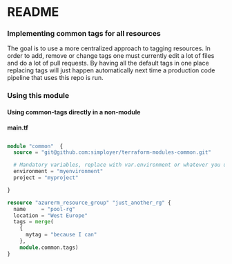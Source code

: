 # README #

### Implementing common tags for all resources ###

The goal is to use a more centralized approach to tagging resources. 
In order to add, remove or change tags one must currently edit a lot 
of files and do a lot of pull requests. By having all the default tags 
in one place replacing tags will just happen automatically next time 
a production code pipeline that uses this repo is run.

### Using this module ###

#### Using common-tags directly in a non-module ####

**main.tf**
```terraform

module "common"  {
  source = "git@github.com:simployer/terraform-modules-common.git"

  # Mandatory variables, replace with var.environment or whatever you use
  environment = "myenvironment" 
  project = "myproject"

}

resource "azurerm_resource_group" "just_another_rg" {
  name     = "pool-rg"
  location = "West Europe"
  tags = merge(
	{
	  mytag = "because I can"
	},
	module.common.tags)
}


```

